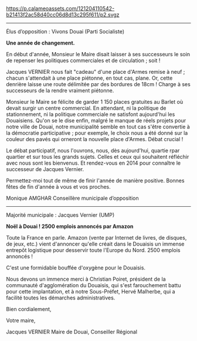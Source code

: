 https://p.calameoassets.com/121204110542-b21413f2ac58d40cc06d8d13c295f611/p2.svgz

---

Élus d’opposition : Vivons Douai (Parti Socialiste)

**Une année de changement.**

En début d'année, Monsieur le Maire disait laisser à ses successeurs le soin de repenser les politiques commerciales et de circulation ; soit !

Jacques VERNIER nous fait "cadeau" d'une place d'Armes remise à neuf ; chacun s'attendait à une place piétonne, en tout cas, plane. Or, cette denrière laisse une route délimitée par des bordures de 18cm ! Charge à ses successeurs de la rendre vraiment piétonne.

Monsieur le Maire se félicite de garder 1 150 places gratuites au Barlet où devait surgir un centre commercial. En attendant, ni la politique de stationnement, ni la politique commerciale ne satisfont aujourd'hui les Douaisiens.
Qu'on se le dise enfin, malgré le manque de réels projets pour notre ville de Douai, notre municipalité semble en tout cas s'être convertie à la démocratie participative ; pour exemple, le choix nous a été donné sur la couleur des pavés qui orneront la nouvelle place d'Armes.
Débat crucial !

Le débat participatif, nous l'ouvrons, nous, dès aujourd'hui, quartie rpar quartier et sur tous les grands sujets. Celles et ceux qui souhaitent réfléchir avec nous sont les bienvenus. Et rendez-vous en 2014 pour connaître le successeur de Jacques Vernier.

Permettez-moi tout de même de finir l'année de manière positive. Bonnes fêtes de fin d'année à vous et vos proches.

Monique AMGHAR
Conseillère municipale d’opposition

---

Majorité municipale : Jacques Vernier (UMP)

**Noël à Douai !
2500 emplois annoncés par Amazon**

Toute la France en parle. Amazon (vente par Internet de livres, de disques, de jeux, etc.) vient d'annoncer qu'elle créait dans le Douaisis un immense entrepôt logistique pour desservir toute l'Europe du Nord.
2500 emplois annoncés !

C'est une formidable bouffée d'oxygène pour le Douaisis.

Nous devons un immence merci à Christian Poiret, président de la communauté d'agglomération du Douaisis, qui s'est farouchement battu pour cette implantation, et à notre Sous-Préfet, Hervé Malherbe, qui a facilité toutes les démarches administratives.

Bien cordialement,

Votre maire,

Jacques VERNIER
Maire de Douai, Conseiller Régional
